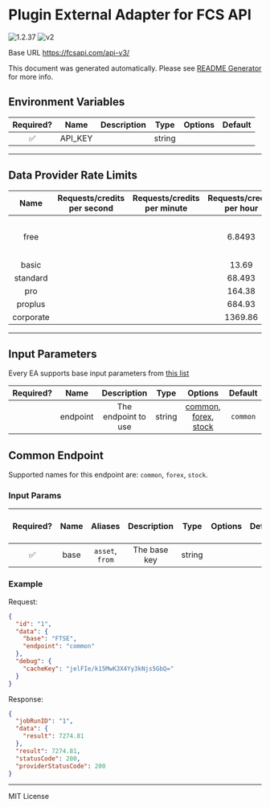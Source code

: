 # Plugin External Adapter for FCS API

![1.2.37](https://img.shields.io/github/package-json/v/goplugin/external-adapters-js?filename=packages/sources/fcsapi/package.json) ![v2](https://img.shields.io/badge/framework%20version-v2-blueviolet)

Base URL https://fcsapi.com/api-v3/

This document was generated automatically. Please see [README Generator](../../scripts#readme-generator) for more info.

## Environment Variables

| Required? |  Name   | Description |  Type  | Options | Default |
| :-------: | :-----: | :---------: | :----: | :-----: | :-----: |
|    ✅     | API_KEY |             | string |         |         |

---

## Data Provider Rate Limits

|   Name    | Requests/credits per second | Requests/credits per minute | Requests/credits per hour |            Note             |
| :-------: | :-------------------------: | :-------------------------: | :-----------------------: | :-------------------------: |
|   free    |                             |                             |          6.8493           | only mentions monthly limit |
|   basic   |                             |                             |           13.69           |                             |
| standard  |                             |                             |          68.493           |                             |
|    pro    |                             |                             |          164.38           |                             |
|  proplus  |                             |                             |          684.93           |                             |
| corporate |                             |                             |          1369.86          |                             |

---

## Input Parameters

Every EA supports base input parameters from [this list](../../core/bootstrap#base-input-parameters)

| Required? |   Name   |     Description     |  Type  |                                     Options                                      | Default  |
| :-------: | :------: | :-----------------: | :----: | :------------------------------------------------------------------------------: | :------: |
|           | endpoint | The endpoint to use | string | [common](#common-endpoint), [forex](#common-endpoint), [stock](#common-endpoint) | `common` |

## Common Endpoint

Supported names for this endpoint are: `common`, `forex`, `stock`.

### Input Params

| Required? | Name |     Aliases     | Description  |  Type  | Options | Default | Depends On | Not Valid With |
| :-------: | :--: | :-------------: | :----------: | :----: | :-----: | :-----: | :--------: | :------------: |
|    ✅     | base | `asset`, `from` | The base key | string |         |         |            |                |

### Example

Request:

```json
{
  "id": "1",
  "data": {
    "base": "FTSE",
    "endpoint": "common"
  },
  "debug": {
    "cacheKey": "jelFIe/k15MwK3X4Yy3kNjs5GbQ="
  }
}
```

Response:

```json
{
  "jobRunID": "1",
  "data": {
    "result": 7274.81
  },
  "result": 7274.81,
  "statusCode": 200,
  "providerStatusCode": 200
}
```

---

MIT License
